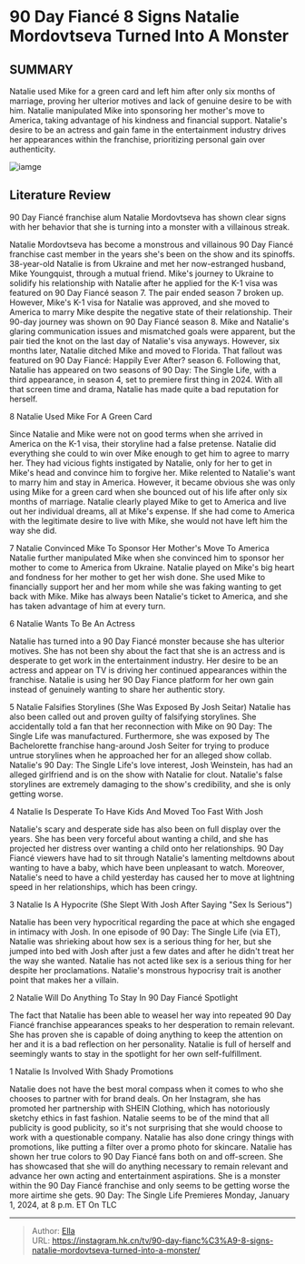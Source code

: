 # 90 Day Fiancé 8 Signs Natalie Mordovtseva Turned Into A Monster


## SUMMARY 


 Natalie used Mike for a green card and left him after only six months of marriage, proving her ulterior motives and lack of genuine desire to be with him. 
 Natalie manipulated Mike into sponsoring her mother&#39;s move to America, taking advantage of his kindness and financial support. 
 Natalie&#39;s desire to be an actress and gain fame in the entertainment industry drives her appearances within the franchise, prioritizing personal gain over authenticity. 

![iamge](https://static1.srcdn.com/wordpress/wp-content/uploads/2023/12/natalie-mordovtseva-from-90-day-fiance-franchise-with-monster-background.jpg)

## Literature Review
90 Day Fiancé franchise alum Natalie Mordovtseva has shown clear signs with her behavior that she is turning into a monster with a villainous streak. 




Natalie Mordovtseva has become a monstrous and villainous 90 Day Fiancé franchise cast member in the years she&#39;s been on the show and its spinoffs. 38-year-old Natalie is from Ukraine and met her now-estranged husband, Mike Youngquist, through a mutual friend. Mike&#39;s journey to Ukraine to solidify his relationship with Natalie after he applied for the K-1 visa was featured on 90 Day Fiancé season 7. The pair ended season 7 broken up. However, Mike&#39;s K-1 visa for Natalie was approved, and she moved to America to marry Mike despite the negative state of their relationship.
Their 90-day journey was shown on 90 Day Fiancé season 8. Mike and Natalie&#39;s glaring communication issues and mismatched goals were apparent, but the pair tied the knot on the last day of Natalie&#39;s visa anyways. However, six months later, Natalie ditched Mike and moved to Florida. That fallout was featured on 90 Day Fiancé: Happily Ever After? season 6. Following that, Natalie has appeared on two seasons of 90 Day: The Single Life, with a third appearance, in season 4, set to premiere first thing in 2024. With all that screen time and drama, Natalie has made quite a bad reputation for herself.









 








 8  Natalie Used Mike For A Green Card 


 







Since Natalie and Mike were not on good terms when she arrived in America on the K-1 visa, their storyline had a false pretense. Natalie did everything she could to win over Mike enough to get him to agree to marry her. They had vicious fights instigated by Natalie, only for her to get in Mike&#39;s head and convince him to forgive her. Mike relented to Natalie&#39;s want to marry him and stay in America.
However, it became obvious she was only using Mike for a green card when she bounced out of his life after only six months of marriage. Natalie clearly played Mike to get to America and live out her individual dreams, all at Mike&#39;s expense. If she had come to America with the legitimate desire to live with Mike, she would not have left him the way she did.





 7  Natalie Convinced Mike To Sponsor Her Mother&#39;s Move To America 
Natalie further manipulated Mike when she convinced him to sponsor her mother to come to America from Ukraine. Natalie played on Mike&#39;s big heart and fondness for her mother to get her wish done. She used Mike to financially support her and her mom while she was faking wanting to get back with Mike. Mike has always been Natalie&#39;s ticket to America, and she has taken advantage of him at every turn.





 6  Natalie Wants To Be An Actress 


 







Natalie has turned into a 90 Day Fiancé monster because she has ulterior motives. She has not been shy about the fact that she is an actress and is desperate to get work in the entertainment industry. Her desire to be an actress and appear on TV is driving her continued appearances within the franchise. Natalie is using her 90 Day Fiance platform for her own gain instead of genuinely wanting to share her authentic story.





 5  Natalie Falsifies Storylines (She Was Exposed By Josh Seitar) 
Natalie has also been called out and proven guilty of falsifying storylines. She accidentally told a fan that her reconnection with Mike on 90 Day: The Single Life was manufactured. Furthermore, she was exposed by The Bachelorette franchise hang-around Josh Seiter for trying to produce untrue storylines when he approached her for an alleged show collab. Natalie&#39;s 90 Day: The Single Life&#39;s love interest, Josh Weinstein, has had an alleged girlfriend and is on the show with Natalie for clout. Natalie&#39;s false storylines are extremely damaging to the show&#39;s credibility, and she is only getting worse.





 4  Natalie Is Desperate To Have Kids And Moved Too Fast With Josh 


 







Natalie&#39;s scary and desperate side has also been on full display over the years. She has been very forceful about wanting a child, and she has projected her distress over wanting a child onto her relationships. 90 Day Fiancé viewers have had to sit through Natalie&#39;s lamenting meltdowns about wanting to have a baby, which have been unpleasant to watch. Moreover, Natalie&#39;s need to have a child yesterday has caused her to move at lightning speed in her relationships, which has been cringy.





 3  Natalie Is A Hypocrite (She Slept With Josh After Saying &#34;Sex Is Serious&#34;) 


Natalie has been very hypocritical regarding the pace at which she engaged in intimacy with Josh. In one episode of 90 Day: The Single Life (via ET), Natalie was shrieking about how sex is a serious thing for her, but she jumped into bed with Josh after just a few dates and after he didn&#39;t treat her the way she wanted. Natalie has not acted like sex is a serious thing for her despite her proclamations. Natalie&#39;s monstrous hypocrisy trait is another point that makes her a villain.





 2  Natalie Will Do Anything To Stay In 90 Day Fiancé Spotlight 


 







The fact that Natalie has been able to weasel her way into repeated 90 Day Fiancé franchise appearances speaks to her desperation to remain relevant. She has proven she is capable of doing anything to keep the attention on her and it is a bad reflection on her personality. Natalie is full of herself and seemingly wants to stay in the spotlight for her own self-fulfillment.





 1  Natalie Is Involved With Shady Promotions 
        

Natalie does not have the best moral compass when it comes to who she chooses to partner with for brand deals. On her Instagram, she has promoted her partnership with SHEIN Clothing, which has notoriously sketchy ethics in fast fashion. Natalie seems to be of the mind that all publicity is good publicity, so it&#39;s not surprising that she would choose to work with a questionable company. Natalie has also done cringy things with promotions, like putting a filter over a promo photo for skincare.
Natalie has shown her true colors to 90 Day Fiancé fans both on and off-screen. She has showcased that she will do anything necessary to remain relevant and advance her own acting and entertainment aspirations. She is a monster within the 90 Day Fiancé franchise and only seems to be getting worse the more airtime she gets.
90 Day: The Single Life Premieres Monday, January 1, 2024, at 8 p.m. ET On TLC 



---

> Author: [Ella](https://instagram.hk.cn/)  
> URL: https://instagram.hk.cn/tv/90-day-fianc%C3%A9-8-signs-natalie-mordovtseva-turned-into-a-monster/  

